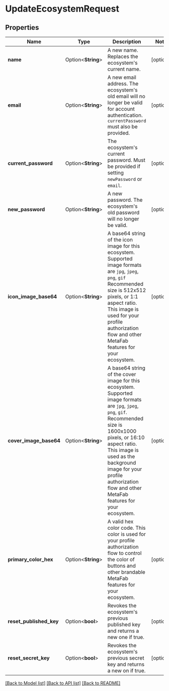 # UpdateEcosystemRequest

## Properties

Name | Type | Description | Notes
------------ | ------------- | ------------- | -------------
**name** | Option<**String**> | A new name. Replaces the ecosystem's current name. | [optional]
**email** | Option<**String**> | A new email address. The ecosystem's old email will no longer be valid for account authentication. `currentPassword` must also be provided. | [optional]
**current_password** | Option<**String**> | The ecosystem's current password. Must be provided if setting `newPassword` or `email`. | [optional]
**new_password** | Option<**String**> | A new password. The ecosystem's old password will no longer be valid. | [optional]
**icon_image_base64** | Option<**String**> | A base64 string of the icon image for this ecosystem. Supported image formats are `jpg`, `jpeg`, `png`, `gif` Recommended size is 512x512 pixels, or 1:1 aspect ratio. This image is used for your profile authorization flow and other MetaFab features for your ecosystem. | [optional]
**cover_image_base64** | Option<**String**> | A base64 string of the cover image for this ecosystem. Supported image formats are `jpg`, `jpeg`, `png`, `gif`. Recommended size is 1600x1000 pixels, or 16:10 aspect ratio.  This image is used as the background image for your profile authorization flow and other MetaFab features for your ecosystem. | [optional]
**primary_color_hex** | Option<**String**> | A valid hex color code. This color is used for your profile authorization flow to control the color of buttons and other brandable MetaFab features for your ecosystem. | [optional]
**reset_published_key** | Option<**bool**> | Revokes the ecosystem's previous published key and returns a new one if true. | [optional]
**reset_secret_key** | Option<**bool**> | Revokes the ecosystem's previous secret key and returns a new on if true. | [optional]

[[Back to Model list]](../README.md#documentation-for-models) [[Back to API list]](../README.md#documentation-for-api-endpoints) [[Back to README]](../README.md)


